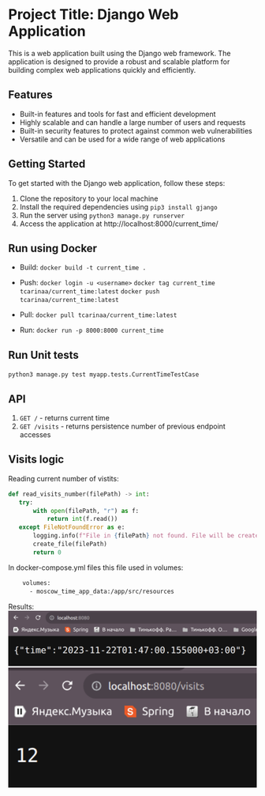 # Project Title: Django Web Application

This is a web application built using the Django web framework. The application is designed to provide a robust and scalable platform for building complex web applications quickly and efficiently.

## Features

- Built-in features and tools for fast and efficient development
- Highly scalable and can handle a large number of users and requests
- Built-in security features to protect against common web vulnerabilities
- Versatile and can be used for a wide range of web applications

## Getting Started

To get started with the Django web application, follow these steps:

1. Clone the repository to your local machine
2. Install the required dependencies using `pip3 install gjango`
3. Run the server using `python3 manage.py runserver`
4. Access the application at http://localhost:8000/current_time/

## Run using Docker

- Build:
  `docker build -t current_time .`

- Push:
  `docker login -u <username>`
  `docker tag current_time tcarinaa/current_time:latest`
  `docker push tcarinaa/current_time:latest`

- Pull:
  `docker pull tcarinaa/current_time:latest`

- Run:
  `docker run -p 8000:8000 current_time`

## Run Unit tests

`python3 manage.py test myapp.tests.CurrentTimeTestCase`

## API
 1. ```GET /``` - returns current time
 2. ```GET /visits``` - returns persistence number of previous endpoint accesses

 ## Visits logic
 Reading current number of vistits:
 ```python
 def read_visits_number(filePath) -> int:
 	try:
 		with open(filePath, "r") as f:
 			return int(f.read())
 	except FileNotFoundError as e:
 		logging.info(f"File in {filePath} not found. File will be created")
 		create_file(filePath)
 		return 0
 ```

 In docker-compose.yml files this file used in volumes:
 ```dockerfile
     volumes:
       - moscow_time_app_data:/app/src/resources
 ```

Results:
 ![](screenshots/time.png)
 ![](screenshots/visits.png)


